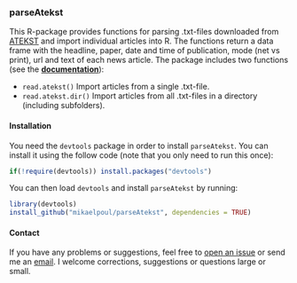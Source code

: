 ### parseAtekst

This R-package provides functions for parsing .txt-files downloaded from [ATEKST](http://www.retriever-info.com/no/category/news-archive/) and import individual articles into R. The functions return a data frame with the headline, paper, date and time of publication, mode (net vs print), url and text of each news article. The package includes two functions (see the [**documentation**](https://github.com/mikaelpoul/parseAtekst/raw/master/docs/parseAtekst-docs-v1.2.pdf)):

- `read.atekst()` Import articles from a single .txt-file.
- `read.atekst.dir()` Import articles from all .txt-files in a directory (including subfolders).

#### Installation

You need the `devtools` package in order to install `parseAtekst`. You can install it using the follow code (note that you only need to run this once):

``` R
if(!require(devtools)) install.packages("devtools")
```

You can then load `devtools` and install `parseAtekst` by running:

``` R
library(devtools)
install_github("mikaelpoul/parseAtekst", dependencies = TRUE)
```

#### Contact

If you have any problems or suggestions, feel free to [open an issue](https://github.com/mikaelpoul/parseAtekst/issues/new) or send me an [email](mailto:mikajoh@gmail.com). I welcome corrections, suggestions or questions large or small.
